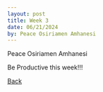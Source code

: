 ```yaml
---
layout: post
title: Week 3
date: 06/21/2024
by: Peace Osiriamen Amhanesi
---
```

Peace Osiriamen Amhanesi
 
Be Productive this week!!!


[Back](./)
